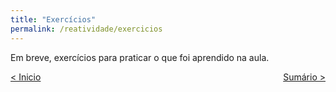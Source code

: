 ```yaml
---
title: "Exercícios"
permalink: /reatividade/exercicios
---
```


Em breve, exercícios para praticar o que foi aprendido na aula.

<span style="display: flex; justify-content: space-between;"><span>[&lt; Inicio](intro.html "Voltar")</span> <span>[Sumário &gt;](../ "Próximo")</span></span>